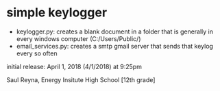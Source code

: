 # simple keylogger
- keylogger.py: creates a blank document in a folder that is generally in every windows computer (C:/Users/Public/)
- email_services.py: creates a smtp gmail server that sends that keylog every so often

initial release: April 1, 2018 (4/1/2018) at 9:25pm

Saul Reyna, Energy Insitute High School [12th grade]
